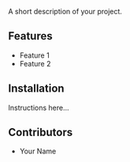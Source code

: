 

A short description of your project.

## Features
- Feature 1
- Feature 2

## Installation
Instructions here...

## Contributors
- Your Name
